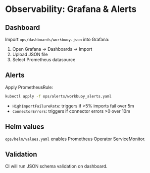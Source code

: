 # Observability: Grafana & Alerts

## Dashboard
Import `ops/dashboards/workbuoy.json` into Grafana:
1. Open Grafana → Dashboards → Import
2. Upload JSON file
3. Select Prometheus datasource

## Alerts
Apply PrometheusRule:
```bash
kubectl apply -f ops/alerts/workbuoy_alerts.yaml
```

- `HighImportFailureRate`: triggers if >5% imports fail over 5m
- `ConnectorErrors`: triggers if connector errors >0 over 10m

## Helm values
`ops/helm/values.yaml` enables Prometheus Operator ServiceMonitor.

## Validation
CI will run JSON schema validation on dashboard.
